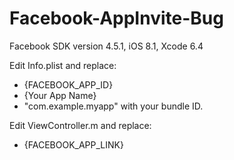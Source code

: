 # Facebook-AppInvite-Bug
Facebook SDK version 4.5.1, iOS 8.1, Xcode 6.4

Edit Info.plist and replace:
- {FACEBOOK_APP_ID}
- {Your App Name}
- "com.example.myapp" with your bundle ID.

Edit ViewController.m and replace:
- {FACEBOOK_APP_LINK}
